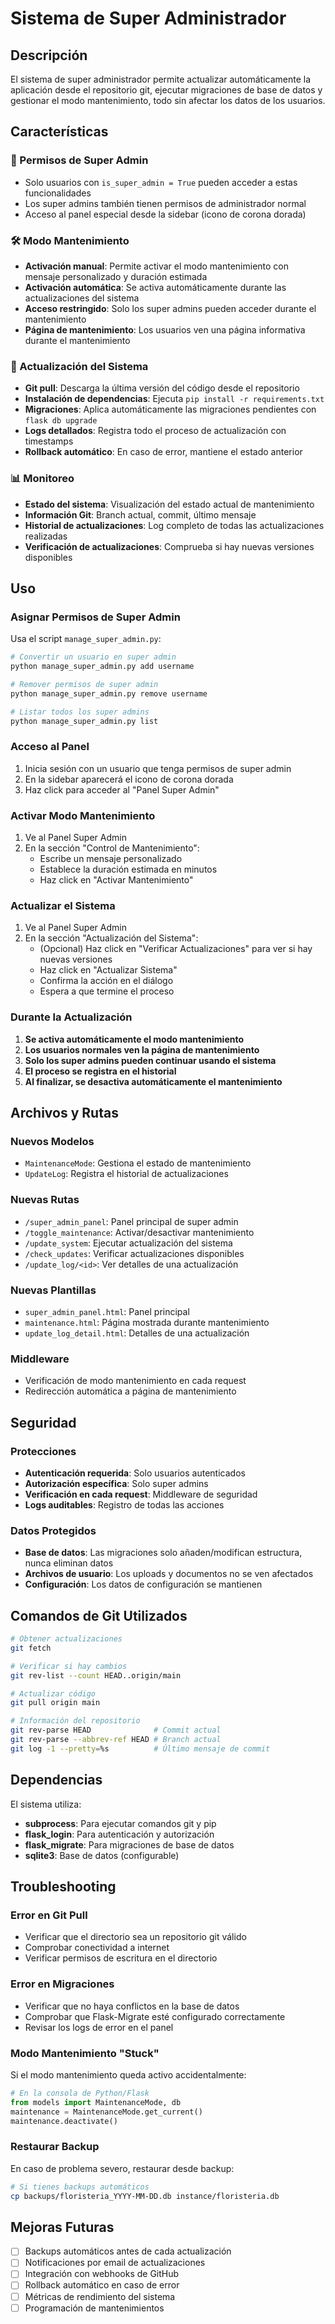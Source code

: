 # Sistema de Super Administrador

## Descripción

El sistema de super administrador permite actualizar automáticamente la aplicación desde el repositorio git, ejecutar migraciones de base de datos y gestionar el modo mantenimiento, todo sin afectar los datos de los usuarios.

## Características

### 🔐 Permisos de Super Admin
- Solo usuarios con `is_super_admin = True` pueden acceder a estas funcionalidades
- Los super admins también tienen permisos de administrador normal
- Acceso al panel especial desde la sidebar (icono de corona dorada)

### 🛠️ Modo Mantenimiento
- **Activación manual**: Permite activar el modo mantenimiento con mensaje personalizado y duración estimada
- **Activación automática**: Se activa automáticamente durante las actualizaciones del sistema
- **Acceso restringido**: Solo los super admins pueden acceder durante el mantenimiento
- **Página de mantenimiento**: Los usuarios ven una página informativa durante el mantenimiento

### 🔄 Actualización del Sistema
- **Git pull**: Descarga la última versión del código desde el repositorio
- **Instalación de dependencias**: Ejecuta `pip install -r requirements.txt`
- **Migraciones**: Aplica automáticamente las migraciones pendientes con `flask db upgrade`
- **Logs detallados**: Registra todo el proceso de actualización con timestamps
- **Rollback automático**: En caso de error, mantiene el estado anterior

### 📊 Monitoreo
- **Estado del sistema**: Visualización del estado actual de mantenimiento
- **Información Git**: Branch actual, commit, último mensaje
- **Historial de actualizaciones**: Log completo de todas las actualizaciones realizadas
- **Verificación de actualizaciones**: Comprueba si hay nuevas versiones disponibles

## Uso

### Asignar Permisos de Super Admin

Usa el script `manage_super_admin.py`:

```bash
# Convertir un usuario en super admin
python manage_super_admin.py add username

# Remover permisos de super admin
python manage_super_admin.py remove username

# Listar todos los super admins
python manage_super_admin.py list
```

### Acceso al Panel

1. Inicia sesión con un usuario que tenga permisos de super admin
2. En la sidebar aparecerá el icono de corona dorada
3. Haz click para acceder al "Panel Super Admin"

### Activar Modo Mantenimiento

1. Ve al Panel Super Admin
2. En la sección "Control de Mantenimiento":
   - Escribe un mensaje personalizado
   - Establece la duración estimada en minutos
   - Haz click en "Activar Mantenimiento"

### Actualizar el Sistema

1. Ve al Panel Super Admin
2. En la sección "Actualización del Sistema":
   - (Opcional) Haz click en "Verificar Actualizaciones" para ver si hay nuevas versiones
   - Haz click en "Actualizar Sistema"
   - Confirma la acción en el diálogo
   - Espera a que termine el proceso

### Durante la Actualización

1. **Se activa automáticamente el modo mantenimiento**
2. **Los usuarios normales ven la página de mantenimiento**
3. **Solo los super admins pueden continuar usando el sistema**
4. **El proceso se registra en el historial**
5. **Al finalizar, se desactiva automáticamente el mantenimiento**

## Archivos y Rutas

### Nuevos Modelos
- `MaintenanceMode`: Gestiona el estado de mantenimiento
- `UpdateLog`: Registra el historial de actualizaciones

### Nuevas Rutas
- `/super_admin_panel`: Panel principal de super admin
- `/toggle_maintenance`: Activar/desactivar mantenimiento
- `/update_system`: Ejecutar actualización del sistema
- `/check_updates`: Verificar actualizaciones disponibles
- `/update_log/<id>`: Ver detalles de una actualización

### Nuevas Plantillas
- `super_admin_panel.html`: Panel principal
- `maintenance.html`: Página mostrada durante mantenimiento
- `update_log_detail.html`: Detalles de una actualización

### Middleware
- Verificación de modo mantenimiento en cada request
- Redirección automática a página de mantenimiento

## Seguridad

### Protecciones
- **Autenticación requerida**: Solo usuarios autenticados
- **Autorización específica**: Solo super admins
- **Verificación en cada request**: Middleware de seguridad
- **Logs auditables**: Registro de todas las acciones

### Datos Protegidos
- **Base de datos**: Las migraciones solo añaden/modifican estructura, nunca eliminan datos
- **Archivos de usuario**: Los uploads y documentos no se ven afectados
- **Configuración**: Los datos de configuración se mantienen

## Comandos de Git Utilizados

```bash
# Obtener actualizaciones
git fetch

# Verificar si hay cambios
git rev-list --count HEAD..origin/main

# Actualizar código
git pull origin main

# Información del repositorio
git rev-parse HEAD              # Commit actual
git rev-parse --abbrev-ref HEAD # Branch actual
git log -1 --pretty=%s          # Último mensaje de commit
```

## Dependencias

El sistema utiliza:
- **subprocess**: Para ejecutar comandos git y pip
- **flask_login**: Para autenticación y autorización
- **flask_migrate**: Para migraciones de base de datos
- **sqlite3**: Base de datos (configurable)

## Troubleshooting

### Error en Git Pull
- Verificar que el directorio sea un repositorio git válido
- Comprobar conectividad a internet
- Verificar permisos de escritura en el directorio

### Error en Migraciones
- Verificar que no haya conflictos en la base de datos
- Comprobar que Flask-Migrate esté configurado correctamente
- Revisar los logs de error en el panel

### Modo Mantenimiento "Stuck"
Si el modo mantenimiento queda activo accidentalmente:

```python
# En la consola de Python/Flask
from models import MaintenanceMode, db
maintenance = MaintenanceMode.get_current()
maintenance.deactivate()
```

### Restaurar Backup
En caso de problema severo, restaurar desde backup:

```bash
# Si tienes backups automáticos
cp backups/floristeria_YYYY-MM-DD.db instance/floristeria.db
```

## Mejoras Futuras

- [ ] Backups automáticos antes de cada actualización
- [ ] Notificaciones por email de actualizaciones
- [ ] Integración con webhooks de GitHub
- [ ] Rollback automático en caso de error
- [ ] Métricas de rendimiento del sistema
- [ ] Programación de mantenimientos
